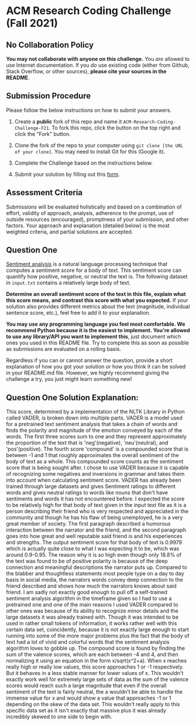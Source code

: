 # ACM Research Coding Challenge (Fall 2021)

## [](https://github.com/ACM-Research/Coding-Challenge-F21#no-collaboration-policy)No Collaboration Policy

**You may not collaborate with anyone on this challenge.**  You  _are_  allowed to use Internet documentation. If you  _do_  use existing code (either from Github, Stack Overflow, or other sources),  **please cite your sources in the README**.

## [](https://github.com/ACM-Research/Coding-Challenge-F21#submission-procedure)Submission Procedure

Please follow the below instructions on how to submit your answers.

1.  Create a  **public**  fork of this repo and name it  `ACM-Research-Coding-Challenge-F21`. To fork this repo, click the button on the top right and click the "Fork" button.

2.  Clone the fork of the repo to your computer using  `git clone [the URL of your clone]`. You may need to install Git for this (Google it).

3.  Complete the Challenge based on the instructions below.

4.  Submit your solution by filling out this [form](https://acmutd.typeform.com/to/zF1IcBGR).

## Assessment Criteria 

Submissions will be evaluated holistically and based on a combination of effort, validity of approach, analysis, adherence to the prompt, use of outside resources (encouraged), promptness of your submission, and other factors. Your approach and explanation (detailed below) is the most weighted criteria, and partial solutions are accepted. 

## [](https://github.com/ACM-Research/Coding-Challenge-S21#question-one)Question One

[Sentiment analysis](https://en.wikipedia.org/wiki/Sentiment_analysis) is a natural language processing technique that computes a sentiment score for a body of text. This sentiment score can quantify how positive, negative, or neutral the text is. The following dataset in  `input.txt`  contains a relatively large body of text.

**Determine an overall sentiment score of the text in this file, explain what this score means, and contrast this score with what you expected.**  If your solution also provides different metrics about the text (magnitude, individual sentence score, etc.), feel free to add it to your explanation.   

**You may use any programming language you feel most comfortable. We recommend Python because it is the easiest to implement. You're allowed to use any library/API you want to implement this**, just document which ones you used in this README file. Try to complete this as soon as possible as submissions are evaluated on a rolling basis.

Regardless if you can or cannot answer the question, provide a short explanation of how you got your solution or how you think it can be solved in your README.md file. However, we highly recommend giving the challenge a try, you just might learn something new!

## Question One Solution Explanation:

This score, determined by a implementation of the NLTK Library in Python called VADER, is broken down into multiple parts. VADER is a model used for a pretrained text sentiment analysis that takes a chain of words and finds the polarity and magnitude of the emotion conveyed by each of the words. The first three scores sum to one and they represent approximately the proportion of the text that is 'neg'(negative), 'neu'(neutral), and 'pos'(positive). The fourth score 'compound' is a compounded score that is between -1 and 1 that roughly approximates the overall sentiment of the body of text as a whole. This compounded score counts as the sentiment score that is being sought after. I chose to use VADER because it is capable of recognizing some negatives and inversions in grammar and takes them into account when calculating sentiment score. VADER has already been trained through large datasets and gives Sentiment ratings to different words and gives neutral ratings to words like nouns that don't have sentiments and words it has not encountered before. I expected the score to be relatively high for that body of text given in the input text file as it is a person describing their friend who is very respected and appreciated in the community and though he has his flaw of being unemployed, he is a very great member of society. The first paragraph described a humorous interaction between the narrator and the friend, and the second paragraph goes into how great and well reputable said friend is and his experiences and strengths. The output sentiment score for that body of text is 0.9979 which is actually quite close to what I was expecting it to be, which was around 0.9-0.95. The reason why it is so high even though only 18.8% of the text was found to be of positive polarity is because of the deep connection and meaningful descriptions the narrator puts up. Compared to the blabber and thoughtless statements most people type on a day to day basis in social media, the narrators words convey deep connection to the friend described and shows how much the narrators knows about said friend. I am sadly not exactly good enough to pull off a self-trained sentiment analysis algorithm in the timeframe given so I had to use a pretrained one and one of the main reasons I used VADER compared to other ones was because of its ability to recognize minor details and the large datasets it was already trained with. Though it was intended to be used in rather small tokens of information, it works rather well with this certain data set, coincidently, because it is not exactly large enough to start running into some of the more major problems plus the fact that the body of text had a lot of vivid and colorful words that the sentiment analysis algorithm loves to gobble up. The compound score is found by finding the sum of the valence scores, which are each between -4 and 4, and then normalizing it using an equation in the form x/sqrt(x^2+a). When x reaches really high or really low values, this score approaches 1 or -1 respectively. But it behaves in a less stable manner for lower values of x. This wouldn't exactly work well for extremely large sets of data as the sum of the valence scores would reach such a large magnitude that even if the overall sentiment of the text is fairly neutral, the a wouldn't be able to handle the immense value for x and would show a value that approaches -1 or 1 depending on the skew of the data set. This wouldn't really apply to this specific data set as it isn't exactly that massive plus it was already incredibly skewed to one side to begin with.
